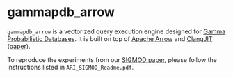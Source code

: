 gammapdb_arrow
==============

`gammapdb_arrow` is a vectorized query execution engine designed for [Gamma Probabilistic Databases](http://dx.doi.org/10.48786/edbt.2022.14). 
It is built on top of [Apache Arrow](https://arrow.apache.org) and [ClangJIT](https://github.com/hfinkel/llvm-project-cxxjit/wiki) ([paper](https://doi.ieeecomputersociety.org/10.1109/P3HPC49587.2019.00013)).

To reproduce the experiments from our [SIGMOD paper](https://doi.org/10.1145/3654988), please follow the instructions listed in `ARI_SIGMOD_Readme.pdf`.
